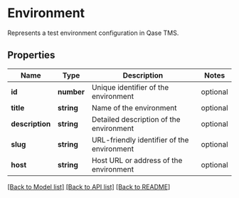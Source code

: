 # Environment

Represents a test environment configuration in Qase TMS.

## Properties

Name | Type | Description | Notes
------------ | ------------- | ------------- | -------------
**id** | **number** | Unique identifier of the environment | optional
**title** | **string** | Name of the environment | optional
**description** | **string** | Detailed description of the environment | optional
**slug** | **string** | URL-friendly identifier of the environment | optional
**host** | **string** | Host URL or address of the environment | optional

[[Back to Model list]](../README.md#documentation-for-models) [[Back to API list]](../README.md#documentation-for-api-endpoints) [[Back to README]](../README.md)
